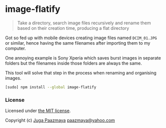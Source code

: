 # image-flatify

> Take a directory, search image files recursively and rename them based on their creation time, producing a flat directory

Got so fed up with mobile devices creating image files named `DCIM_01.JPG`
or similar, hence having the same filenames after importing them to my
computer.

One annoying example is Sony Xperia which saves burst images in separate folders
but the filenames inside those folders are always the same.

This tool will solve that step in the process when renaming and organising
images.

```sh
[sudo] npm install --global image-flatify
```

### License

Licensed under [the MIT license](LICENSE).

Copyright (c) [Juga Paazmaya](http://paazmaya.fi) <paazmaya@yahoo.com>

